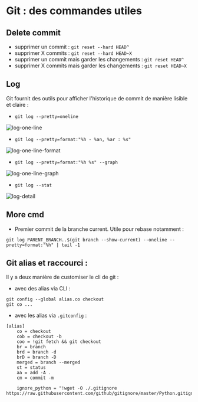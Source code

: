 # Git : des commandes utiles

## Delete commit

 - supprimer un commit : `git reset --hard HEAD^`
 - supprimer X commits : `git reset --hard HEAD~X`
 - supprimer un commit mais garder les changements : `git reset HEAD^`
 - supprimer X commits mais garder les changements : `git reset HEAD~X`

## Log

Git fournit des outils pour afficher l'historique de commit de manière lisible et claire :

 - `git log --pretty=oneline`

![log-one-line](/img/git/log-one-line.PNG)

 - `git log --pretty=format:"%h - %an, %ar : %s"`

![log-one-line-format](/img/git/log-one-line-format.PNG)

 - `git log --pretty=format:"%h %s" --graph`

![log-one-line-graph](/img/git/log-one-line-graph.PNG)

 - `git log --stat`

![log-detail](/img/git/log-detail.PNG)

## More cmd

 - Premier commit de la branche current. Utile pour rebase notamment :

`git log PARENT_BRANCH..$(git branch --show-current) --oneline --pretty=format:"%h" | tail -1`

## Git alias et raccourci :

Il y a deux manière de customiser le cli de git :

 - avec des alias via CLI :

```
git config --global alias.co checkout
git co ...
```

 - avec les alias via `.gitconfig` :

```
[alias]
	co = checkout
	cob = checkout -b
	coo = !git fetch && git checkout
	br = branch
	brd = branch -d
	brD = branch -D
	merged = branch --merged
	st = status
	aa = add -A .
	cm = commit -m

    ignore_python = "!wget -O ./.gitignore https://raw.githubusercontent.com/github/gitignore/master/Python.gitignore"
```

